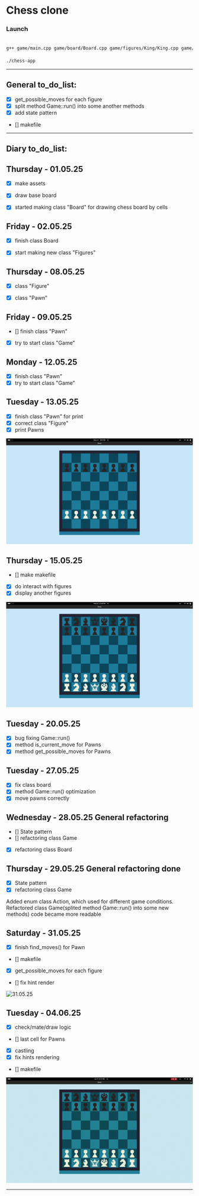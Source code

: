 <h1>Chess clone</h1>

<h3> Launch</h3>

```bash

g++ game/main.cpp game/board/Board.cpp game/figures/King/King.cpp game/figures/Queen/Queen.cpp game/figures/Knight/Knight.cpp game/figures/Bishop/Bishop.cpp game/figures/Rook/Rook.cpp game/figures/Pawn/Pawn.cpp game/figures/Figure.cpp game/Hint/Hint.cpp game/Game.cpp -Igame -Igame/core -Igame/figures -Igame/figures/Pawn -Igame/figures/Bishop -Igame/figures/King -Igame/figures/Knight -Igame/figures/Queen -Igame/figures/Rook -Igame/board -Igame/Hint -o chess-app -lsfml-graphics -lsfml-window -lsfml-system

./chess-app

```

---

<h2>General to_do_list:</h2>

- [x] get_possible_moves for each figure
- [x] split method Game::run() into some another methods
- [x] add state pattern 
- [] makefile

---
<h2>Diary to_do_list:</h2> 

## Thursday - 01.05.25
- [x]  make assets
- [x]  draw base board
- [x] started making class "Board" for drawing chess board by cells



## Friday - 02.05.25
- [x] finish class Board
- [x] start making new class "Figures"


## Thursday - 08.05.25

- [x] class "Figure"
- [x] class "Pawn"


## Friday - 09.05.25

- [] finish class "Pawn"
- [x] try to start class "Game"

## Monday - 12.05.25

- [x] finish class "Pawn"
- [x] try to start class "Game"

## Tuesday - 13.05.25
- [x] finish class "Pawn" for print
- [x] correct class "Figure"
- [x] print Pawns

![13.05.25 result](screenshots/130525.png)

## Thursday - 15.05.25
- [] make makefile
- [x] do interact with figures
- [x] display another figures

![15.05.25](screenshots/150525.png)

## Tuesday - 20.05.25
- [x] bug fixing Game::run()
- [x] method is_current_move for Pawns
- [x] method get_possible_moves for Pawns

## Tuesday - 27.05.25
- [x] fix class board
- [x] method Game::run() optimization
- [x] move pawns correctly

## Wednesday - 28.05.25 General refactoring
- [] State pattern  
- [] refactoring class Game 
- [x] refactoring class Board

## Thursday - 29.05.25 General refactoring done
- [x] State pattern  
- [x] refactoring class Game 

Added enum class Action, which used for different game conditions. Refactored class Game(splited method Game::run() into some new methods)
code became more readable


## Saturday - 31.05.25

- [x] finish find_moves() for Pawn
- [] makefile
- [x] get_possible_moves for each figure
- [] fix hint render

![31.05.25](screenshots/31-05-25.gif)


## Tuesday - 04.06.25
- [x] check/mate/draw logic
- [] last cell for Pawns
- [x] castling
- [x] fix hints rendering
- [] makefile  


![04.06.25](screenshots/04-06-25.gif)


---

